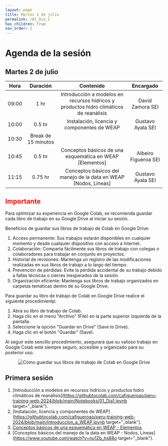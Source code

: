 ```yaml
---
layout: page
title: Martes 2 de julio
permalink: /01_Dia_1
has_children: True
nav_order: 2
---
```


# Agenda de la sesión

## Martes 2 de julio

| Hora | Duración | Contenido | Encargado |
|:---:|:---:|:---:|:---:|
| 09:00 | 1 hr | Introducción a modelos en recursos hídricos y productos hidro climáticos de reanálisis | David Zamora SEI |
| 10:00 | 0.5 hr | Instalación, licencia y componentes de WEAP | Gustavo Ayala SEI |
| 10:30 | Break de 15 minutos | | |
| 10:45 | 0.5 hr | Conceptos básicos de una esquemática en WEAP [Elementos] | Albeiro Figueroa SEI |
| 11:15 | 0.75 hr | Conceptos básicos del manejo de la data en WEAP [Nodos, Líneas] | Gustavo Ayala SEI |

## <span style="color:red">Importante</span>
Para optimizar su experiencia en Google Colab, se recomienda guardar cada libro de trabajo en su Google Drive al iniciar su sesión.

Beneficios de guardar sus libros de trabajo de Colab en Google Drive:

1. Acceso permanente: Sus trabajos estarán disponibles en cualquier momento y desde cualquier dispositivo con acceso a Internet.
2. Colaboración: Comparta fácilmente sus libros de trabajo con colegas o colaboradores para trabajar en conjunto en proyectos.
3. Historial de revisiones: Mantenga un registro de las modificaciones realizadas en sus libros de trabajo a lo largo del tiempo.
4. Prevención de pérdidas: Evite la pérdida accidental de su trabajo debido a fallas técnicas o cierres inesperados de la sesión.
5. Organización eficiente: Mantenga sus libros de trabajo organizados en carpetas temáticas dentro de su Google Drive.

Para guardar su libro de trabajo de Colab en Google Drive realice el siguiente procedimientp:

1. Abra su libro de trabajo de Colab.
2. Haga clic en el menú "Archivo" (File) en la parte superior izquierda de la pantalla.
3. Seleccione la opción "Guardar en Drive" (Save to Drive).
4. Haga clic en el botón "Guardar" (Save).

Al seguir este sencillo procedimiento, asegurará que su valioso trabajo en Google Colab esté siempre seguro, accesible y organizado para su posterior uso.

<p align="center">
  <img src="../peru-training-web-2024/images/NotaColabNo1.png" alt="Cómo guardar sus libros de trabajo de Colab en Google Drive">
</p>

## Primera sesión
1. [Introducción a modelos en recursos hídricos y productos hidro climáticos de reanálisis](https://githubtocolab.com/cafigueroao/peru-training-web-2024/blob/main/Notebooks/01_Dia1.ipynb target="_blank").
2. [Instalación, licencia y componentes de WEAP](https://githubtocolab.com/cafigueroao/peru-training-web-2024/blob/main/Introduccion_a_WEAP.ipynb target="_blank").
3. [Conceptos básicos de una esquemática en WEAP - Elementos](/01_WEAPElementos).
4. [Conceptos básicos del manejo de la data en WEAP - Nodos, Líneas](https://www.youtube.com/watch?v=nu1Zb_hs88o target="_blank").
